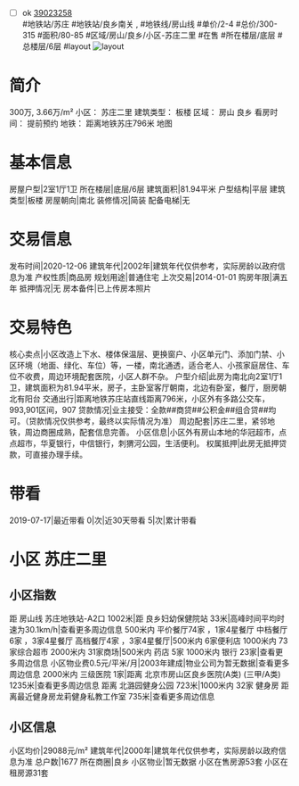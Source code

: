 - [ ] ok [39023258](https://bj.5i5j.com/ershoufang/39023258.html)  
 #地铁站/苏庄 #地铁站/良乡南关 ,  #地铁线/房山线
#单价/2-4 #总价/300-315 #面积/80-85   #区域/房山/良乡/小区-苏庄二里 #在售 #所在楼层/底层 #总楼层/6层 #layout 
![layout](http://image16.5i5j.com/erp/house/3902/39023258/huxing/a63f67d1ec03aa71481fe363cdee5139.jpg_P5.jpg) 
# 简介 
 300万,  3.66万/m² 
小区： 苏庄二里
建筑类型： 板楼
区域： 房山 良乡
看房时间： 提前预约
地铁： 距离地铁苏庄796米 地图
# 基本信息 
 房屋户型|2室1厅1卫
所在楼层|底层/6层
建筑面积|81.94平米
户型结构|平层
建筑类型|板楼
房屋朝向|南北
装修情况|简装
配备电梯|无
# 交易信息 
 发布时间|2020-12-06
建筑年代|2002年|建筑年代仅供参考，实际房龄以政府信息为准
产权性质|商品房
规划用途|普通住宅
上次交易|2014-01-01
购房年限|满五年
抵押情况|无
房本备件|已上传房本照片
# 交易特色 
 核心卖点|小区改造上下水、楼体保温层、更换窗户、小区单元门、添加门禁、小区环境（地面、绿化、车位）等，一楼，南北通透，适合老人、小孩家庭居住、车位不收费，周边环境配套医院，小区人群不杂。
户型介绍|此房为南北向2室1厅1卫，建筑面积为81.94平米，房子，主卧室客厅朝南，北边有卧室，餐厅，厨房朝北有阳台
交通出行|距离地铁苏庄站直线距离796米，小区外有多路公交车，993,901区间，907
贷款情况|业主接受：全款##商贷##公积金##组合贷##均可。（贷款情况仅供参考，最终以实际情况为准）
周边配套|苏庄二里，紧邻地铁，周边商圈成熟，配套信息完善。
小区信息|小区外有房山本地的华冠超市，点点超市，华夏银行，中信银行，刺猬河公园，生活便利。
权属抵押|此房无抵押贷款，可直接办理手续。
# 带看 
 2019-07-17|最近带看	 0|次|近30天带看	 5|次|累计带看
# 小区 苏庄二里
## 小区指数 
 距 房山线 苏庄地铁站-A2口 1002米|距 良乡妇幼保健院站 33米|高峰时间平均时速为30.1km/h|查看更多周边信息
500米内 平价餐厅74家 ，1家4星餐厅
中档餐厅6家 ，3家4星餐厅
高档餐厅4家 ，3家4星餐厅|500米内 6家便利店
1000米内 73家综合超市
2000米内 31家商场|500米内 药店 5家
1000米内 银行 23家|查看更多周边信息
小区物业费0.5元/平米/月|2003年建成|物业公司为暂无数据|查看更多周边信息
2000米内 三级医院 1家|距离 北京市房山区良乡医院(A类) (三甲/A类) 1235米|查看更多周边信息
距离 北潞园健身公园 723米|1000米内 32家 健身房
距离最近健身房龙莉健身私教工作室 735米|查看更多周边信息
## 小区信息 
 小区均价|29088元/m²
建筑年代|2000年|建筑年代仅供参考，实际房龄以政府信息为准
总户数|1677
所在商圈|良乡
小区物业|暂无数据
小区在售房源53套
小区在租房源31套
